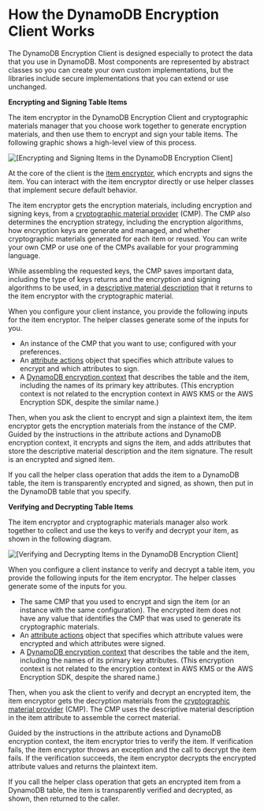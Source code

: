 # How the DynamoDB Encryption Client Works<a name="how-it-works"></a>

The DynamoDB Encryption Client is designed especially to protect the data that you use in DynamoDB\. Most components are represented by abstract classes so you can create your own custom implementations, but the libraries include secure implementations that you can extend or use unchanged\.

**Encrypting and Signing Table Items**

The item encryptor in the DynamoDB Encryption Client and cryptographic materials manager that you choose work together to generate encryption materials, and then use them to encrypt and sign your table items\. The following graphic shows a high\-level view of this process\.

![\[Encrypting and Signing Items in the DynamoDB Encryption Client\]](http://docs.aws.amazon.com/dynamodb-encryption-client/latest/devguide/images/arch-encrypt.png)

At the core of the client is the [item encryptor](concepts.md#item-encryptor), which encrypts and signs the item\. You can interact with the item encryptor directly or use helper classes that implement secure default behavior\. 

The item encryptor gets the encryption materials, including encryption and signing keys, from a [cryptographic material provider](concepts.md#concept-material-provider) \(CMP\)\. The CMP also determines the encryption strategy, including the encryption algorithms, how encryption keys are generate and managed, and whether cryptographic materials generated for each item or reused\. You can write your own CMP or use one of the CMPs available for your programming language\.

While assembling the requested keys, the CMP saves important data, including the type of keys returns and the encryption and signing algorithms to be used, in a [descriptive material description](concepts.md#material-description) that it returns to the item encryptor with the cryptographic material\.

When you configure your client instance, you provide the following inputs for the item encryptor\. The helper classes generate some of the inputs for you\.
+ An instance of the CMP that you want to use; configured with your preferences\.
+ An [attribute actions](concepts.md#attribute-actions) object that specifies which attribute values to encrypt and which attributes to sign\. 
+ A [DynamoDB encryption context](concepts.md#encryption-context) that describes the table and the item, including the names of its primary key attributes\. \(This encryption context is not related to the encryption context in AWS KMS or the AWS Encryption SDK, despite the similar name\.\)

Then, when you ask the client to encrypt and sign a plaintext item, the item encryptor gets the encryption materials from the instance of the CMP\. Guided by the instructions in the attribute actions and DynamoDB encryption context, it encrypts and signs the item, and adds attributes that store the descriptive material description and the item signature\. The result is an encrypted and signed item\.

If you call the helper class operation that adds the item to a DynamoDB table, the item is transparently encrypted and signed, as shown, then put in the DynamoDB table that you specify\. 

**Verifying and Decrypting Table Items**

The item encryptor and cryptographic materials manager also work together to collect and use the keys to verify and decrypt your item, as shown in the following diagram\.

![\[Verifying and Decrypting Items in the DynamoDB Encryption Client\]](http://docs.aws.amazon.com/dynamodb-encryption-client/latest/devguide/images/arch-decrypt.png)

When you configure a client instance to verify and decrypt a table item, you provide the following inputs for the item encryptor\. The helper classes generate some of the inputs for you\.
+ The same CMP that you used to encrypt and sign the item \(or an instance with the same configuration\)\. The encrypted item does not have any value that identifies the CMP that was used to generate its cryptographic materials\.
+ An [attribute actions](concepts.md#attribute-actions) object that specifies which attribute values were encrypted and which attributes were signed\. 
+ A [DynamoDB encryption context](concepts.md#encryption-context) that describes the table and the item, including the names of its primary key attributes\. \(This encryption context is not related to the encryption context in AWS KMS or the AWS Encryption SDK, despite the shared name\.\)

Then, when you ask the client to verify and decrypt an encrypted item, the item encryptor gets the decryption materials from the [cryptographic material provider](concepts.md#concept-material-provider) \(CMP\)\. The CMP uses the descriptive material description in the item attribute to assemble the correct material\. 

Guided by the instructions in the attribute actions and DynamoDB encryption context, the item encryptor tries to verify the item\. If verification fails, the item encryptor throws an exception and the call to decrypt the item fails\. If the verification succeeds, the item encryptor decrypts the encrypted attribute values and returns the plaintext item\.

If you call the helper class operation that gets an encrypted item from a DynamoDB table, the item is transparently verified and decrypted, as shown, then returned to the caller\. 